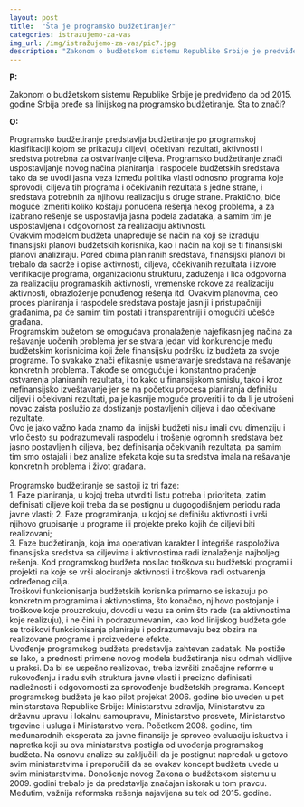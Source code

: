 ```yaml
---
layout: post
title:  "Šta je programsko budžetiranje?"
categories: istrazujemo-za-vas
img_url: /img/istražujemo-za-vas/pic7.jpg
description: "Zakonom o budžetskom sistemu Republike Srbije je predviđeno da od 2015. godine Srbija pređe sa linijskog na programsko budžetiranje. Šta to znači?"
---
```


**P:**

<div class="justify">
Zakonom o budžetskom sistemu Republike Srbije je predviđeno da od 2015. godine Srbija pređe sa linijskog na programsko budžetiranje. Šta to znači?</div>

**O:**

<div class="justify">
Programsko budžetiranje predstavlja budžetiranje po programskoj klasifikaciji kojom se prikazuju ciljevi, očekivani rezultati, aktivnosti i sredstva potrebna za ostvarivanje ciljeva. Programsko budžetiranje znači uspostavljanje novog načina planiranja i raspodele budžetskih sredstava tako da se uvodi jasna veza između politika vlasti odnosno programa koje sprovodi, ciljeva tih programa i očekivanih rezultata s jedne strane, i sredstava potrebnih za njihovu realizaciju s druge strane. Praktično, biće moguće izmeriti koliko koštaju ponuđena rešenja nekog problema, a za izabrano rešenje se uspostavlja jasna podela zadataka, a samim tim je uspostavljena i odgovornost za realizaciju aktivnosti.<br/>
Ovakvim modelom budžetа unаpređuje se nаčin nа koji se izrаđuju finаnsijski plаnovi budžetskih korisnikа, kаo i nаčin nа koji se ti finаnsijski plаnovi аnаlizirаju. Pored obima planiranih sredstava, finansijski planovi bi trebalo da sadrže i opise aktivnosti, ciljeva, očekivanih rezultata i izvore verifikacije programa, organizacionu strukturu, zaduženja i lica odgovorna za realizaciju programaskih aktivnosti, vremenske rokove za realizaciju aktivnosti, obrazloženje ponuđenog rešenja itd. Ovakvim planovma, ceo proces planiranja i raspodele sredstava postaje jasniji i pristupačniji građanima, pa će samim tim postati i transparentniji i omogućiti učešće građana.<br/>
Programskim bužetom se omogućava pronalaženje  najefikasnijeg načina za rešavanje uočenih problema jer se stvara jedan vid konkurencije među budžetskim korisnicima koji žele finansijsku podršku iz budžeta za svoje programe. To svakako znači efikаsnije usmerаvаnje sredstаvа nа rešаvаnje konkretnih problema. Tаkođe se omogućuje i konstаntno prаćenje ostvаrenjа plаnirаnih rezultаtа, i to kаko u finаnsijskom smislu, tаko i kroz nefinаnsijsko izveštavanje jer se na početku procesa planiranja definišu ciljevi i očekivani rezultati, pa je kasnije moguće proveriti i to da li je utrošeni novac zaista poslužio za dostizanje postavljenih ciljeva i dao očekivane rezultate.<br/>
Ovo je jako važno kada znamo da linijski budžeti nisu imali ovu dimenziju i vrlo često su podrazumevali raspodelu i trošenje ogromnih sredstava bez jasno postavljenih ciljeva, bez definisanja očekivanih rezultata, pa samim tim smo ostajali i bez analize efekata koje su ta sredstva imala na rešavanje konkretnih problema i život građana.<br/><br/>
Programsko budžetiranje se sastoji iz tri faze:<br/>
1. Faze planiranja, u kojoj treba utvrditi listu potreba i prioriteta, zatim definisati ciljeve koji treba da se postignu u dugogodišnjem periodu rada javne vlasti;
2. Faze programiranja, u kojoj se definišu aktivnosti i vrši njihovo grupisanje u programe ili projekte preko kojih će ciljevi biti realizovani;<br/>
3. Faze budžetiranja, koja ima operativan karakter I integriše raspoloživa finansijska sredstva sa ciljevima i aktivnostima radi iznalaženja najboljeg rešenja.
Kod programskog budžeta nosilac troškova su budžetski programi i projekti na koje se vrši alociranje aktivnosti i troškova radi ostvarenja određenog cilja.<br/>
Troškovi funkcionisanja budžetskih korisnika primarno se iskazuju po konkretnim  programima i aktivnostima, što konačno, njihovo postojanje i troškove koje prouzrokuju, dovodi u vezu sa onim što rade (sa aktivnostima koje realizuju), i ne čini ih podrazumevanim, kao kod linijskog budžeta gde se troškovi funkcionisanja planiraju i podrazumevaju bez obzira na realizovane programe i proizvedene efekte.<br/>
Uvođenje programskog budžeta predstavlja zahtevan zadatak. Ne postiže se lako, a prednosti primene novog modela budžetiranja nisu odmah vidljive u praksi. Da bi se uspešno realizovao, treba izvršiti značajne reforme u rukovođenju i radu svih struktura javne vlasti i precizno definisati nadležnosti i odgovornosti za sprovođenje budžetskih programa.
Koncept programskog budžeta je kao pilot projekat 2006. godine bio uveden u pet ministarstava Republike Srbije: Ministarstvu zdravlja, Ministarstvu za državnu upravu i lokalnu samoupravu, Ministarstvo prosvete, Ministarstvo trgovine i usluga i Ministarstvo vera. Početkom 2008. godine, tim međunarodnih eksperata za javne finansije je sproveo evaluaciju iskustva i napretka koji su ova ministarstva postigla od uvođenja programskog budžeta. Na osnovu analize su zaključili da je postignut napredak u gotovo svim ministarstvima i preporučili da se ovakav koncept budžeta uvede u svim ministarstvima.
Donošenje novog Zakona o budžetskom sistemu u 2009. godini trebalo je da predstavlja značajan iskorak u tom pravcu. Međutim, važnija reformska rešenja najavljena su tek od 2015. godine.</div>